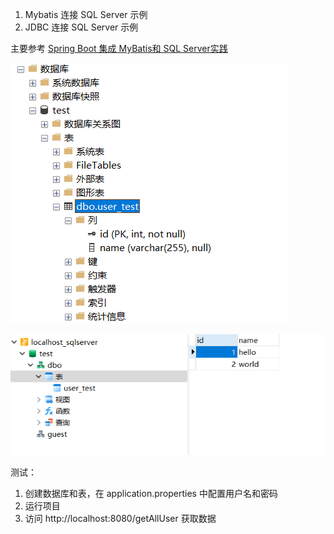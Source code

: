 1. Mybatis 连接 SQL Server 示例
2. JDBC 连接 SQL Server 示例

主要参考 [Spring Boot 集成 MyBatis和 SQL Server实践](https://segmentfault.com/a/1190000017409489)

![数据库](images/img1.png)

![数据库](images/img2.png)

测试：

1. 创建数据库和表，在 application.properties 中配置用户名和密码
2. 运行项目
3. 访问 http://localhost:8080/getAllUser 获取数据